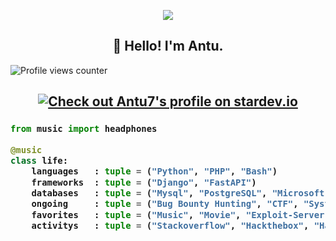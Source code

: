 <!-- Zero width character is used to put extra blank lines before and after code -->

<p align="center"><img src="https://i.giphy.com/RThN0hOS2GO4M.gif" /></p>

<h2 align="center">👋 Hello! I'm Antu.</h2> 

![Profile views counter](https://komarev.com/ghpvc/?username=antu7&color=brightgreen&style=plastic)


<h2 align="center">
    <a href="https://stardev.io/developers/Antu7"><img alt="Check out Antu7's profile on stardev.io"                      
    src="https://stardev.io/developers/Antu7/badge/languages/country.svg" /></a>
</h2>

<h3>

```python
from music import headphones

@music
class life:
    languages   : tuple = ("Python", "PHP", "Bash")
    frameworks  : tuple = ("Django", "FastAPI")
    databases   : tuple = ("Mysql", "PostgreSQL", "Microsoft SQL Server")
    ongoing     : tuple = ("Bug Bounty Hunting", "CTF", "System Security")
    favorites   : tuple = ("Music", "Movie", "Exploit-Server")
    activitys   : tuple = ("Stackoverflow", "Hackthebox", "Hackerone")

​
```
</h3>
